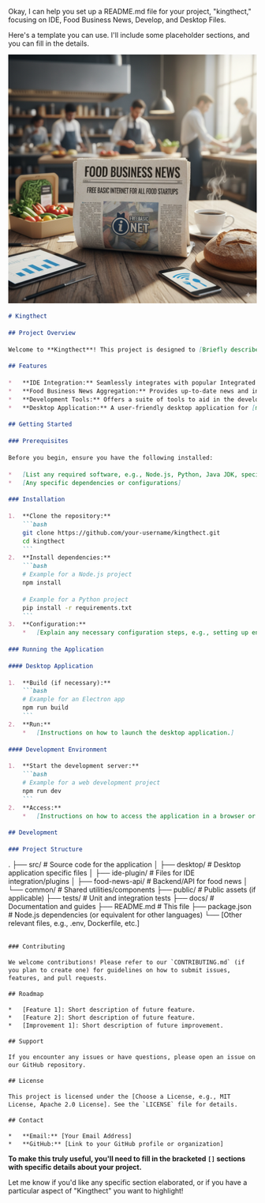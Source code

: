 Okay, I can help you set up a README.md file for your project, "kingthect," focusing on IDE, Food Business News, Develop, and Desktop Files.

Here's a template you can use. I'll include some placeholder sections, and you can fill in the details.

![IDEFood](../images/logon.png)

```markdown
# Kingthect

## Project Overview

Welcome to **Kingthect**! This project is designed to [Briefly describe the purpose of Kingthect. Is it a food business management tool? A news aggregator? A development framework?]. Our goal is to [State the main objective or problem Kingthect aims to solve].

## Features

*   **IDE Integration:** Seamlessly integrates with popular Integrated Development Environments (IDEs) for efficient development.
*   **Food Business News Aggregation:** Provides up-to-date news and insights relevant to the food industry.
*   **Development Tools:** Offers a suite of tools to aid in the development process, from coding to testing.
*   **Desktop Application:** A user-friendly desktop application for [mention what the desktop app primarily does, e.g., managing data, viewing news, etc.].

## Getting Started

### Prerequisites

Before you begin, ensure you have the following installed:

*   [List any required software, e.g., Node.js, Python, Java JDK, specific IDE (like VS Code), Docker, etc.]
*   [Any specific dependencies or configurations]

### Installation

1.  **Clone the repository:**
    ```bash
    git clone https://github.com/your-username/kingthect.git
    cd kingthect
    ```
2.  **Install dependencies:**
    ```bash
    # Example for a Node.js project
    npm install

    # Example for a Python project
    pip install -r requirements.txt
    ```
3.  **Configuration:**
    *   [Explain any necessary configuration steps, e.g., setting up environment variables, database connection strings, API keys.]

### Running the Application

#### Desktop Application

1.  **Build (if necessary):**
    ```bash
    # Example for an Electron app
    npm run build
    ```
2.  **Run:**
    *   [Instructions on how to launch the desktop application.]

#### Development Environment

1.  **Start the development server:**
    ```bash
    # Example for a web development project
    npm run dev
    ```
2.  **Access:**
    *   [Instructions on how to access the application in a browser or IDE.]

## Development

### Project Structure

```
.
├── src/                  # Source code for the application
│   ├── desktop/          # Desktop application specific files
│   ├── ide-plugin/       # Files for IDE integration/plugins
│   ├── food-news-api/    # Backend/API for food news
│   └── common/           # Shared utilities/components
├── public/               # Public assets (if applicable)
├── tests/                # Unit and integration tests
├── docs/                 # Documentation and guides
├── README.md             # This file
├── package.json          # Node.js dependencies (or equivalent for other languages)
└── [Other relevant files, e.g., .env, Dockerfile, etc.]
```

### Contributing

We welcome contributions! Please refer to our `CONTRIBUTING.md` (if you plan to create one) for guidelines on how to submit issues, features, and pull requests.

## Roadmap

*   [Feature 1]: Short description of future feature.
*   [Feature 2]: Short description of future feature.
*   [Improvement 1]: Short description of future improvement.

## Support

If you encounter any issues or have questions, please open an issue on our GitHub repository.

## License

This project is licensed under the [Choose a License, e.g., MIT License, Apache 2.0 License]. See the `LICENSE` file for details.

## Contact

*   **Email:** [Your Email Address]
*   **GitHub:** [Link to your GitHub profile or organization]
```

**To make this truly useful, you'll need to fill in the bracketed `[]` sections with specific details about your project.**

Let me know if you'd like any specific section elaborated, or if you have a particular aspect of "Kingthect" you want to highlight!
